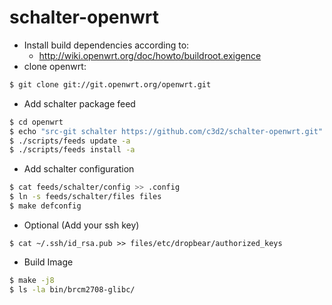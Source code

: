 # schalter-openwrt

* Install build dependencies according to:
  - http://wiki.openwrt.org/doc/howto/buildroot.exigence
* clone openwrt:

```bash
$ git clone git://git.openwrt.org/openwrt.git
```

* Add schalter package feed

```bash
$ cd openwrt
$ echo "src-git schalter https://github.com/c3d2/schalter-openwrt.git" >> feeds.conf.default
$ ./scripts/feeds update -a
$ ./scripts/feeds install -a
```

* Add schalter configuration

```bash
$ cat feeds/schalter/config >> .config
$ ln -s feeds/schalter/files files
$ make defconfig
```

* Optional (Add your ssh key)

```
$ cat ~/.ssh/id_rsa.pub >> files/etc/dropbear/authorized_keys
```

* Build Image

```bash
$ make -j8
$ ls -la bin/brcm2708-glibc/
```
